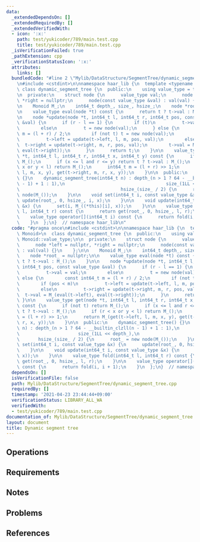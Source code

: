 ```yaml
---
data:
  _extendedDependsOn: []
  _extendedRequiredBy: []
  _extendedVerifiedWith:
  - icon: ':x:'
    path: test/yukicoder/789/main.test.cpp
    title: test/yukicoder/789/main.test.cpp
  _isVerificationFailed: true
  _pathExtension: cpp
  _verificationStatusIcon: ':x:'
  attributes:
    links: []
  bundledCode: "#line 2 \"Mylib/DataStructure/SegmentTree/dynamic_segment_tree.cpp\"\
    \n#include <cstdint>\n\nnamespace haar_lib {\n  template <typename Monoid>\n \
    \ class dynamic_segment_tree {\n  public:\n    using value_type = typename Monoid::value_type;\n\
    \n  private:\n    struct node {\n      value_type val;\n      node *left = nullptr,\
    \ *right = nullptr;\n      node(const value_type &val) : val(val) {}\n    };\n\
    \n    Monoid M_;\n    int64_t depth_, size_, hsize_;\n    node *root_ = nullptr;\n\
    \n    value_type eval(node *t) const {\n      return t ? t->val : M_();\n    }\n\
    \n    node *update(node *t, int64_t l, int64_t r, int64_t pos, const value_type\
    \ &val) {\n      if (r - l == 1) {\n        if (t)\n          t->val = val;\n\
    \        else\n          t = new node(val);\n      } else {\n        const int64_t\
    \ m = (l + r) / 2;\n        if (not t) t = new node(val);\n        if (pos < m)\n\
    \          t->left = update(t->left, l, m, pos, val);\n        else\n        \
    \  t->right = update(t->right, m, r, pos, val);\n        t->val = M_(eval(t->left),\
    \ eval(t->right));\n      }\n      return t;\n    }\n\n    value_type get(node\
    \ *t, int64_t l, int64_t r, int64_t x, int64_t y) const {\n      if (not t) return\
    \ M_();\n      if (x <= l and r <= y) return t ? t->val : M_();\n      if (r <\
    \ x or y < l) return M_();\n      int64_t m = (l + r) >> 1;\n      return M_(get(t->left,\
    \ l, m, x, y), get(t->right, m, r, x, y));\n    }\n\n  public:\n    dynamic_segment_tree()\
    \ {}\n    dynamic_segment_tree(int64_t n) : depth_(n > 1 ? 64 - __builtin_clzll(n\
    \ - 1) + 1 : 1),\n                                      size_(1LL << depth_),\n\
    \                                      hsize_(size_ / 2) {\n      root_ = new\
    \ node(M_());\n    }\n\n    void set(int64_t i, const value_type &x) {\n     \
    \ update(root_, 0, hsize_, i, x);\n    }\n\n    void update(int64_t i, const value_type\
    \ &x) {\n      set(i, M_((*this)[i], x));\n    }\n\n    value_type fold(int64_t\
    \ l, int64_t r) const {\n      return get(root_, 0, hsize_, l, r);\n    }\n\n\
    \    value_type operator[](int64_t i) const {\n      return fold(i, i + 1);\n\
    \    }\n  };\n}  // namespace haar_lib\n"
  code: "#pragma once\n#include <cstdint>\n\nnamespace haar_lib {\n  template <typename\
    \ Monoid>\n  class dynamic_segment_tree {\n  public:\n    using value_type = typename\
    \ Monoid::value_type;\n\n  private:\n    struct node {\n      value_type val;\n\
    \      node *left = nullptr, *right = nullptr;\n      node(const value_type &val)\
    \ : val(val) {}\n    };\n\n    Monoid M_;\n    int64_t depth_, size_, hsize_;\n\
    \    node *root_ = nullptr;\n\n    value_type eval(node *t) const {\n      return\
    \ t ? t->val : M_();\n    }\n\n    node *update(node *t, int64_t l, int64_t r,\
    \ int64_t pos, const value_type &val) {\n      if (r - l == 1) {\n        if (t)\n\
    \          t->val = val;\n        else\n          t = new node(val);\n      }\
    \ else {\n        const int64_t m = (l + r) / 2;\n        if (not t) t = new node(val);\n\
    \        if (pos < m)\n          t->left = update(t->left, l, m, pos, val);\n\
    \        else\n          t->right = update(t->right, m, r, pos, val);\n      \
    \  t->val = M_(eval(t->left), eval(t->right));\n      }\n      return t;\n   \
    \ }\n\n    value_type get(node *t, int64_t l, int64_t r, int64_t x, int64_t y)\
    \ const {\n      if (not t) return M_();\n      if (x <= l and r <= y) return\
    \ t ? t->val : M_();\n      if (r < x or y < l) return M_();\n      int64_t m\
    \ = (l + r) >> 1;\n      return M_(get(t->left, l, m, x, y), get(t->right, m,\
    \ r, x, y));\n    }\n\n  public:\n    dynamic_segment_tree() {}\n    dynamic_segment_tree(int64_t\
    \ n) : depth_(n > 1 ? 64 - __builtin_clzll(n - 1) + 1 : 1),\n                \
    \                      size_(1LL << depth_),\n                               \
    \       hsize_(size_ / 2) {\n      root_ = new node(M_());\n    }\n\n    void\
    \ set(int64_t i, const value_type &x) {\n      update(root_, 0, hsize_, i, x);\n\
    \    }\n\n    void update(int64_t i, const value_type &x) {\n      set(i, M_((*this)[i],\
    \ x));\n    }\n\n    value_type fold(int64_t l, int64_t r) const {\n      return\
    \ get(root_, 0, hsize_, l, r);\n    }\n\n    value_type operator[](int64_t i)\
    \ const {\n      return fold(i, i + 1);\n    }\n  };\n}  // namespace haar_lib\n"
  dependsOn: []
  isVerificationFile: false
  path: Mylib/DataStructure/SegmentTree/dynamic_segment_tree.cpp
  requiredBy: []
  timestamp: '2021-04-23 23:44:44+09:00'
  verificationStatus: LIBRARY_ALL_WA
  verifiedWith:
  - test/yukicoder/789/main.test.cpp
documentation_of: Mylib/DataStructure/SegmentTree/dynamic_segment_tree.cpp
layout: document
title: Dynamic segment tree
---
```


## Operations

## Requirements

## Notes

## Problems

## References
